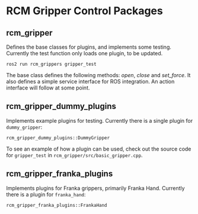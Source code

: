 # RCM Gripper Control Packages

## rcm_gripper

Defines the base classes for plugins, and implements some testing. Currently the test function only loads one plugin, to be updated.

```
ros2 run rcm_grippers gripper_test
```

The base class defines the following methods: *open*, *close* and *set_force*. It also defines a simple service interface for ROS integration. An action interface will follow at some point.

## rcm_gripper_dummy_plugins

Implements example plugins for testing. Currently there is a single plugin for `dummy_gripper`:

```
rcm_gripper_dummy_plugins::DummyGripper
```

To see an example of how a plugin can be used, check out the source code for `gripper_test` in `rcm_gripper/src/basic_gripper.cpp`.

## rcm_gripper_franka_plugins

Implements plugins for Franka grippers, primarily Franka Hand. Currently there is a plugin for `franka_hand`:

```
rcm_gripper_franka_plugins::FrankaHand
```


